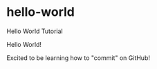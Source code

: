 # hello-world
Hello World Tutorial

Hello World!

Excited to be learning how to "commit" on GitHub! 
